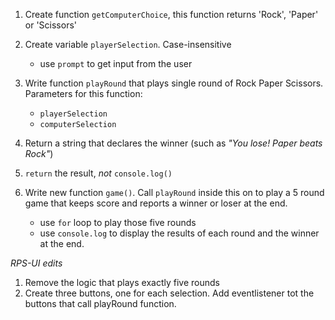1. Create function `getComputerChoice`, this function returns 'Rock', 'Paper' or 'Scissors'
2. Create variable `playerSelection`. Case-insensitive
    - use `prompt` to get input from the user
    
3. Write function `playRound` that plays single round of Rock Paper Scissors. Parameters for this function:
    - `playerSelection`
    - `computerSelection`
    
4. Return a string that declares the winner (such as *"You lose! Paper beats Rock"*)
5. `return` the result, *not* `console.log()`
6. Write new function `game()`. Call `playRound` inside this on to play a 5 round game that keeps score and reports a winner or loser at the end.
    - use `for` loop to play those five rounds
    - use `console.log` to display the results of each round and the winner at the end.

*RPS-UI edits*
1. Remove the logic that plays exactly five rounds
2. Create three buttons, one for each selection. Add eventlistener tot the buttons that call playRound function.


